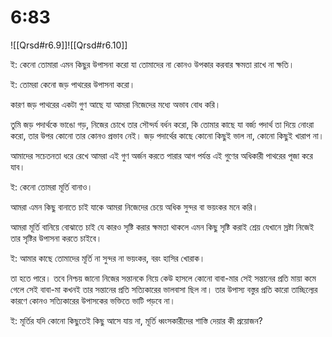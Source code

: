 
# 6:83

![[Qrsd#r6.9]]![[Qrsd#r6.10]]


ই: কেনো তোমারা এমন কিছুর উপাসনা করো যা তোমাদের না‌ কোনও উপকার করবার ক্ষমতা রাখে না ক্ষতি।

ই: তোমরা কেনো জড় পাথরের উপাসনা করো।

কারণ জড় পাথরের একটা গুণ আছে যা আমরা নিজেদের মধ্যে অভাব বোধ করি।

তুমি জড় পদার্থকে ভাঙো গড়, নিজের চোখে তার সৌন্দর্য বর্ধন করো, কি তোমার কাছে যা বর্জ্য পদার্থ তা দিয়ে নোংরা করো, তার উপর কোনো তার কোনও প্রভাব নেই। জড় পদার্থের কাছে কোনো কিছুই ভাল না, কোনো কিছুই খারাপ না।

আমাদের সচেতনতা ধরে রেখে আমরা এই গুণ অর্জন করতে পারার আগ পর্যন্ত এই গুণের অধিকারী পাথরের পূজা করে যাব।

ই: কেনো তোমরা মূর্তি বানাও।

আমরা‌ এমন কিছু বানাতে চাই যাকে আমরা নিজেদের চেয়ে অধিক সুন্দর বা ভয়ংকর মনে করি।

আমরা মূর্তি বানিয়ে বোঝাতে চাই যে কারও সৃষ্টি করার ক্ষমতা থাকলে এমন কিছু সৃষ্টি করাই শ্রেয় যেখানে স্রষ্টা নিজেই তার সৃষ্টির উপাসনা করতে চাইবে।

ই: আমার কাছে তোমাদের মূর্তি না সুন্দর না ভয়ংকর, বরং হাসির খোরাক।

তা হতে পারে। তবে নিশ্চয় জানো নিজের সন্তানকে নিয়ে কেউ হাসলে কোনো বাবা-মার সেই সন্তানের প্রতি মায়া কমে গেলে সেই বাবা-মা কখনই তার সন্তানের প্রতি সত্যিকারের ভালবাসা ছিল না।  তার উপাস্য বস্তুর প্রতি কারো তাচ্ছিল্যের কারণে কোনও সত্যিকারের উপাসকের ভক্তিতে ভাটি পড়বে না। 

ই: মূর্তির যদি কোনো কিছুতেই কিছু আসে যায় না, মূর্তি ধ্বংসকারীদের শাস্তি দেয়ার কী প্রয়োজন?

